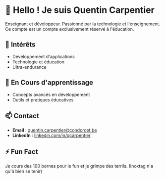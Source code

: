 # 👋 Hello ! Je suis Quentin Carpentier
Enseignant et développeur. Passionné par la technologie et l'enseignement.
Ce compte est un compte exclusivement réservé à l'éducation.

## 👀 Intérêts
- Développement d'applications
- Technologie et éducation
- Ultra-endurance

## 🌱 En Cours d'apprentissage
- Concepts avancés en développement
- Outils et pratiques éducatives

## 📫 Contact
- **Email** : [quentin.carpentier@condorcet.be](mailto:quentin.carpentier@condorcet.be)
- **LinkedIn** : [linkedin.com/in/qcarpentier](https://linkedin.com/in/qcarpentier)

## ⚡ Fun Fact
Je cours des 100 bornes pour le fun et je grimpe des terrils. (Inoxtag n'a qu'à bien se tenir)
